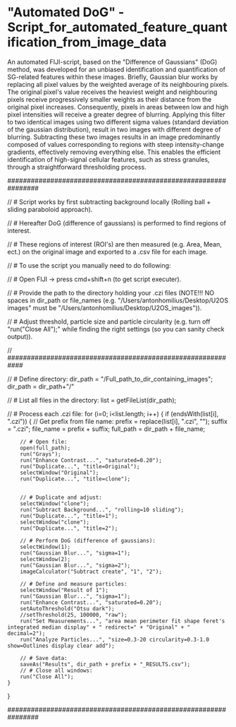 # "Automated DoG" - Script_for_automated_feature_quantification_from_image_data


An automated FIJI-script, based on the "Difference of Gaussians" (DoG) method, was developed for an unbiased 
identification and quantification of SG-related features within these images. 
Briefly, Gaussian blur works by replacing all pixel values by the weighted average of its neighbouring pixels. 
The original pixel's value receives the heaviest weight and neighbouring pixels receive progressively smaller weights 
as their distance from the original pixel increases. Consequently, pixels in areas between low and high pixel intensities
will receive a greater degree of blurring. Applying this filter to two identical images using two different sigma values
(standard deviation of the gaussian distribution), result in two images with different degree of blurring. Subtracting these 
two images results in an image predominantly composed of values corresponding to regions with steep intensity-change gradients, 
effectively removing everything else. This enables the efficient identification of high-signal cellular features, such as stress 
granules, through a straightforward thresholding process.


################################################################

// # Script works by first subtracting background locally (Rolling ball + sliding paraboloid approach).

// # Hereafter DoG (difference of gaussians) is performed to find regions of interest.

// # These regions of interest (ROI's) are then measured (e.g. Area, Mean, ect.) on the original image and exported to a .csv file for each image. 

// # To use the script you manually need to do following:

// # Open FIJI -> press cmd+shift+n (to get script executer).

// # Provide the path to the directory holding your .czi files (NOTE!!! NO spaces in dir_path or file_names (e.g. "/Users/antonhomilius/Desktop/U2OS images" must be "/Users/antonhomilius/Desktop/U2OS_images")).

// # Adjust threshold, particle size and particle circularity (e.g. turn off "run("Close All");"  while finding the right settings (so you can sanity check output)). 

// ############################################################

// # Define directory:
dir_path = "/Full_path_to_dir_containing_images";
dir_path = dir_path+"/"

// # List all files in the directory:
list = getFileList(dir_path);

// # Process each .czi file:
for (i=0; i<list.length; i++) {
    if (endsWith(list[i], ".czi")) {
        // Get prefix from file name:
        prefix = replace(list[i], ".czi", "");
        suffix = ".czi";
        file_name = prefix + suffix;
        full_path = dir_path + file_name;

        // # Open file:
        open(full_path);
        run("Grays");
        run("Enhance Contrast...", "saturated=0.20");
        run("Duplicate...", "title=Original");
        selectWindow("Original");
        run("Duplicate...", "title=clone");
        

        // # Duplicate and adjust:
        selectWindow("clone");
        run("Subtract Background...", "rolling=10 sliding");
        run("Duplicate...", "title=1");
        selectWindow("clone");
        run("Duplicate...", "title=2");

        // # Perform DoG (difference of gaussians):
        selectWindow(1); 
        run("Gaussian Blur...", "sigma=1");
        selectWindow(2); 
        run("Gaussian Blur...", "sigma=2");
        imageCalculator("Subtract create", "1", "2");

        // # Define and measure particles: 
        selectWindow("Result of 1");
        run("Gaussian Blur...", "sigma=1");
        run("Enhance Contrast...", "saturated=0.20");
        setAutoThreshold("Otsu dark");
        //setThreshold(25, 100000, "raw");
        run("Set Measurements...", "area mean perimeter fit shape feret's integrated median display" + " redirect=" + "Original" + " decimal=2");
        run("Analyze Particles...", "size=0.3-20 circularity=0.3-1.0 show=Outlines display clear add");

        // # Save data:
        saveAs("Results", dir_path + prefix + "_RESULTS.csv");
        // # Close all windows:
        run("Close All");
    }
}

################################################################


